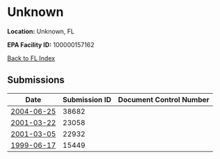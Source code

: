 # Unknown

**Location:** Unknown, FL

**EPA Facility ID:** 100000157162

[Back to FL Index](../../index.md)

## Submissions

| Date | Submission ID | Document Control Number |
|------|--------------|-------------------------|
| [2004-06-25](submissions/38682.md) | 38682 |  |
| [2001-03-22](submissions/23058.md) | 23058 |  |
| [2001-03-05](submissions/22932.md) | 22932 |  |
| [1999-06-17](submissions/15449.md) | 15449 |  |
